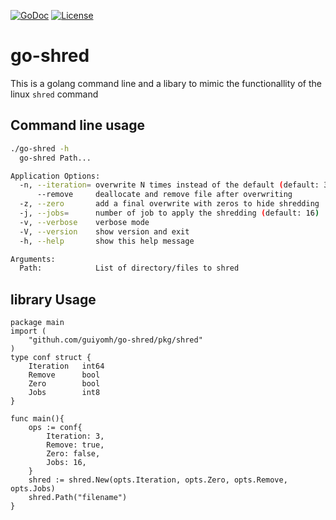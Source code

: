 <!--
 Copyright (C) 2019 Guillaume Camus

 This file is part of go-shred.

 go-shred is free software: you can redistribute it and/or modify
 it under the terms of the GNU General Public License as published by
 the Free Software Foundation, either version 3 of the License, or
 (at your option) any later version.

 go-shred is distributed in the hope that it will be useful,
 but WITHOUT ANY WARRANTY; without even the implied warranty of
 MERCHANTABILITY or FITNESS FOR A PARTICULAR PURPOSE.  See the
 GNU General Public License for more details.

 You should have received a copy of the GNU General Public License
 along with go-shred.  If not, see <http://www.gnu.org/licenses/>.
-->

[![GoDoc](https://godoc.org/github.com/guiyomh/go-shred?status.svg)](https://godoc.org/github.com/guiyomh/go-shred)
[![License](https://img.shields.io/github/license/guiyomh/go-shred.svg)](https://www.gnu.org/licenses/gpl-3.0.en.html)
# go-shred
This is a golang command line and a libary to mimic the functionallity of the linux ```shred``` command

## Command line usage
```bash
./go-shred -h
  go-shred Path...

Application Options:
  -n, --iteration= overwrite N times instead of the default (default: 3)
      --remove     deallocate and remove file after overwriting
  -z, --zero       add a final overwrite with zeros to hide shredding
  -j, --jobs=      number of job to apply the shredding (default: 16)
  -v, --verbose    verbose mode
  -V, --version    show version and exit
  -h, --help       show this help message

Arguments:
  Path:            List of directory/files to shred
```

## library Usage
```golang
package main
import (
    "githuh.com/guiyomh/go-shred/pkg/shred"
)
type conf struct {
    Iteration   int64
    Remove      bool
    Zero        bool
    Jobs        int8
}

func main(){
    ops := conf{
        Iteration: 3,
        Remove: true,
        Zero: false,
        Jobs: 16,
    }
    shred := shred.New(opts.Iteration, opts.Zero, opts.Remove, opts.Jobs)
    shred.Path("filename")
}
```